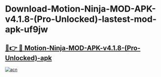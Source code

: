 # Download-Motion-Ninja-MOD-APK-v4.1.8-(Pro-Unlocked)-lastest-mod-apk-uf9jw

<h2><a href="https://apkcomod.com?title=Motion-Ninja-MOD-APK-v4.1.8-(Pro-Unlocked)">🔗👉 🔴 Motion-Ninja-MOD-APK-v4.1.8-(Pro-Unlocked)-apk </a></h2>

[![acn](https://github.com/user-attachments/assets/0f9c940e-d8b0-45ae-aac7-cd30a18b3e1c)](https://apkcomod.com?title=Motion-Ninja-MOD-APK-v4.1.8-(Pro-Unlocked))
